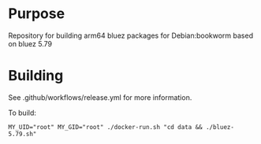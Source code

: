 # Purpose

Repository for building arm64 bluez packages for Debian:bookworm based on bluez 5.79

# Building

See .github/workflows/release.yml for more information.

To build:

```
MY_UID="root" MY_GID="root" ./docker-run.sh "cd data && ./bluez-5.79.sh"
```
